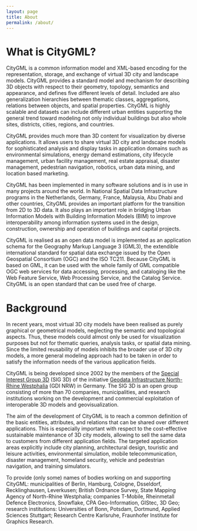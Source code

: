 ```yaml
---
layout: page
title: About
permalink: /about/
---
```


# What is CityGML?

CityGML is a common information model and XML-based encoding for the representation, storage, and exchange of virtual 3D city and landscape models. CityGML provides a standard model and mechanism for describing 3D objects with respect to their geometry, topology, semantics and appearance, and defines five different levels of detail. Included are also generalization hierarchies between thematic classes, aggregations, relations between objects, and spatial properties. CityGML is highly scalable and datasets can include different urban entities supporting the general trend toward modeling not only individual buildings but also whole sites, districts, cities, regions, and countries.

CityGML provides much more than 3D content for visualization by diverse applications. It allows users to share virtual 3D city and landscape models for sophisticated analysis and display tasks in application domains such as environmental simulations, energy demand estimations, city lifecycle management, urban facility management, real estate appraisal, disaster management, pedestrian navigation, robotics, urban data mining, and location based marketing.

CityGML has been implemented in many software solutions and is in use in many projects around the world. In National Spatial Data Infrastructure programs in the Netherlands, Germany, France, Malaysia, Abu Dhabi and other countries, CityGML provides an important platform for the transition from 2D to 3D data. It also plays an important role in bridging Urban Information Models with Building Information Models (BIM) to improve interoperability among information systems used in the design, construction, ownership and operation of buildings and capital projects.

CityGML is realised as an open data model is implemented as an application schema for the Geography Markup Language 3 (GML3), the extendible international standard for spatial data exchange issued by the Open Geospatial Consortium (OGC) and the ISO TC211. Because CityGML is based on GML, it can be used with the whole family of GML compatible OGC web services for data accessing, processing, and cataloging like the Web Feature Service, Web Processing Service, and the Catalog Service. CityGML is an open standard that can be used free of charge.


# Background

In recent years, most virtual 3D city models have been realised as purely graphical or geometrical models, neglecting the semantic and topological aspects. Thus, these models could almost only be used for visualization purposes but not for thematic queries, analysis tasks, or spatial data mining. Since the limited reusability of models inhibits the broader use of 3D city models, a more general modeling approach had to be taken in order to satisfy the information needs of the various application fields.

CityGML is being developed since 2002 by the members of the [Special Interest Group 3D](http://www.ikg.uni-bonn.de/sig3d) (SIG 3D) of the initiative [Geodata Infrastructure North-Rhine Westphalia](http://www.gdi-nrw.org/) (GDI NRW) in Germany. The SIG 3D is an open group consisting of more than 70 companies, municipalities, and research institutions working on the development and commercial exploitation of interoperable 3D models and geovisualization. 

The aim of the development of CityGML is to reach a common definition of the basic entities, attributes, and relations that can be shared over different applications. This is especially important with respect to the cost-effective sustainable maintenance of 3D city models, allowing to sell the same data to customers from different application fields. The targeted application areas explicitly include city planning, architectural design, touristic and leisure activities, environmental simulation, mobile telecommunication, disaster management, homeland security, vehicle and pedestrian navigation, and training simulators.

To provide (only some) names of bodies working on and supporting CityGML: municipalities of Berlin, Hamburg, Cologne, Dsseldorf, Recklinghausen, Leverkusen; British Ordnance Survey, State Mapping Agency of North-Rhine Westphalia; companies T-Mobile, Rheinmetall Defence Electronics, Snowflake, CPA Geo-Information, GIStec, 3D Geo; research institutions: Universities of Bonn, Potsdam, Dortmund, Applied Sciences Stuttgart; Research Centre Karlsruhe, Fraunhofer Institute for Graphics Research.
